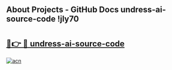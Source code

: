## About Projects - GitHub Docs undress-ai-source-code !jly70

# <h2><a href="https://andorid.site?title=undress-ai-source-code&ref=13PRO">🔗👉 🔴 undress-ai-source-code</a></h2>

[![acn](https://github.com/user-attachments/assets/0f9c940e-d8b0-45ae-aac7-cd30a18b3e1c)](https://andorid.site?title=undress-ai-source-code&ref=13PRO)


